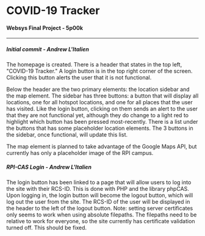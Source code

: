 # COVID-19 Tracker
#### Websys Final Project - 5p00k
---
##### Initial commit - Andrew L'Italien
The homepage is created. There is a header that states in the top left, "COVID-19 Tracker." A login button is in the top right corner of the screen. Clicking this button alerts the user that it is not functional.

Below the header are the two primary elements: the location sidebar and the map element. The sidebar has three buttons: a button that will display all locations, one for all hotspot locations, and one for all places that the user has visited. Like the login button, clicking on them sends an alert to the user that they are not functional yet, although they do change to a light red to highlight which button has been pressed most-recently. There is a list under the buttons that has some placeholder location elements. The 3 buttons in the sidebar, once functional, will update this list.

The map element is planned to take advantage of the Google Maps API, but currently has only a placeholder image of the RPI campus.

##### RPI-CAS Login - Andrew L'Italien
The login button has been linked to a page that will allow users to log into the site with their RCS-ID. This is done with PHP and the library phpCAS. Upon logging in, the login button will become the logout button, which will log out the user from the site. The RCS-ID of the user will be displayed in the header to the left of the logout button.
Note: setting server certificates only seems to work when using absolute filepaths. The filepaths need to be relative to work for everyone, so the site currently has certificate validation turned off. This should be fixed.
